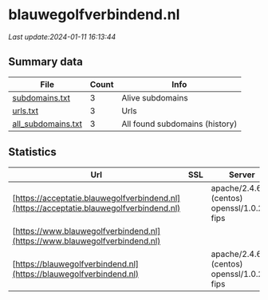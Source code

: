 # blauwegolfverbindend.nl
*Last update:2024-01-11 16:13:44*
## Summary data
| File       | Count | Info |
|------------|-------|------|
|[subdomains.txt](/data/blauwegolfverbindend/subdomains.txt)|3|Alive subdomains|
|[urls.txt](/data/blauwegolfverbindend/urls.txt)|3|Urls|
|[all_subdomains.txt](/data/blauwegolfverbindend/all_subdomains.txt)|3|All found subdomains (history)|
## Statistics
| Url | SSL | Server | Cookie | HSTS | CSP | XFO | XXP | RP | Tech |
|------------|-------|------|------|------|------|------|------|------|------|
|[https://acceptatie.blauwegolfverbindend.nl](https://acceptatie.blauwegolfverbindend.nl)| |apache/2.4.6 (centos) openssl/1.0.2k-fips|:warning: |:white_check_mark: | | |:white_check_mark: | | |:white_check_mark: | |Apache HTTP Server:2...| |
|[https://www.blauwegolfverbindend.nl](https://www.blauwegolfverbindend.nl)| | | | | | | |:white_check_mark: | |Apache HTTP Server:2...| |
|[https://blauwegolfverbindend.nl](https://blauwegolfverbindend.nl)| |apache/2.4.6 (centos) openssl/1.0.2k-fips|:warning: |:white_check_mark: | | |:white_check_mark: | | |:white_check_mark: | |Apache HTTP Server:2...| |